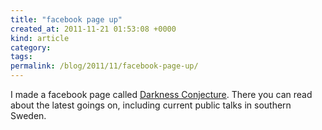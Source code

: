 ```yaml
---
title: "facebook page up"
created_at: 2011-11-21 01:53:08 +0000
kind: article
category: 
tags: 
permalink: /blog/2011/11/facebook-page-up/
---
```


I made a facebook page called [Darkness Conjecture][1]. There you can read about the latest goings on, including current public talks in southern Sweden.

   [1]: http://www.facebook.com/pages/Darkness-Conjecture/282926488408253
